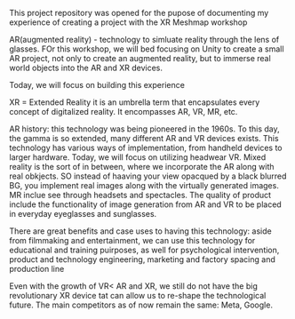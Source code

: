 This project repository was opened for the pupose of documenting my experience of creating a project with the XR Meshmap workshop

AR(augmented reality) - technology to simluate reality through the lens of glasses. FOr this workshop, we will bed focusing on Unity to create a small AR project, not only to create an augmented reality, but to immerse real world objects into the AR and XR devices.

Today, we will focus on building this experience

XR = Extended Reality
it is an umbrella term that encapsulates every concept of digitalized reality. It encompasses AR, VR, MR, etc.

AR history: this technology was being pioneered in the 1960s. To this day, the gamma is so extended, many different AR and VR devices exists. This technology has various ways of implementation, from handheld devices to larger hardware. Today, we will focus on utilizing headwear VR. Mixed reality is the sort of in between, where we incorporate the AR along with real obkjects. SO instead of haaving your view opacqued by a black blurred BG, you implement real images along with the virtually generated images. MR inclue see through headsets and spectacles. The quality of product include the functionality of image generation from AR and VR to be placed in everyday eyeglasses and sunglasses. 

There are great benefits and case uses to having this technology: aside from filmmaking and entertainment, we can use this technology for educational and training puirposes, as well for psychological intervention, product and technology engineering, marketing and factory spacing and production line

Even with the growth of VR< AR and XR, we still do not have the big revolutionary XR device tat can allow us to re-shape the technological future. The main competitors as of now remain the same: Meta, Google.